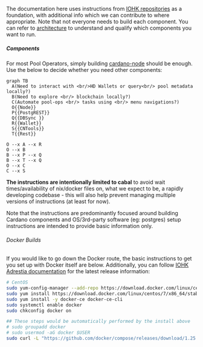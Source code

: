 The documentation here uses instructions from [IOHK repositories](https://github.com/input-output-hk) as a foundation, with additional info which we can contribute to where appropriate. Note that not everyone needs to build each component. You can refer to [architecture](basics.md#architecture) to understand and qualify which components you want to run.

##### Components

For most Pool Operators, simply building [cardano-node](Build/node-cli.md) should be enough. Use the below to decide whether you need other components:

```mermaid
graph TB
  A(Need to interact with <br/>HD Wallets or query<br/> pool metadata locally?)
  B(Need to explore <br/> blockchain locally?)
  C(Automate pool-ops <br/> tasks using <br/> menu navigations?)
  O{{Node}}
  P{{PostgREST}}
  Q{{DBSync }}
  R{{Wallet}}
  S{{CNTools}}
  T{{Rest}}

O --x A --x R
O --x B
B --x P --x Q
B --x T --x Q
O --x C
C --x S
```

**The instructions are intentionally limited to cabal** to avoid wait times/availability of nix/docker files on, what we expect to be, a rapidly developing codebase - this will also help prevent managing multiple versions of instructions (at least for now).

Note that the instructions are predominantly focused around building Cardano components and OS/3rd-party software (eg: postgres) setup instructions are intended to provide basic information only.

###### Docker Builds

If you would like to go down the Docker route, the basic instructions to get you set up with Docker itself are below. Additionally, you can follow [IOHK Adrestia documentation](https://docs.cardano.org/projects/adrestia) for the latest release information:
``` bash
# CentOS
sudo yum-config-manager --add-repo https://download.docker.com/linux/centos/docker-ce.repo
sudo yum install https://download.docker.com/linux/centos/7/x86_64/stable/Packages/containerd.io-1.2.6-3.3.el7.x86_64.rpm
sudo yum install -y docker-ce docker-ce-cli
sudo systemctl enable docker
sudo chkconfig docker on

## These steps would be automatically performed by the install above
# sudo groupadd docker
# sudo usermod -aG docker $USER
sudo curl -L "https://github.com/docker/compose/releases/download/1.25.5/docker-compose-$(uname -s)-$(uname -m)" -o /usr/bin/docker-compose;chmod 755 /usr/bin/docker-compose
```

